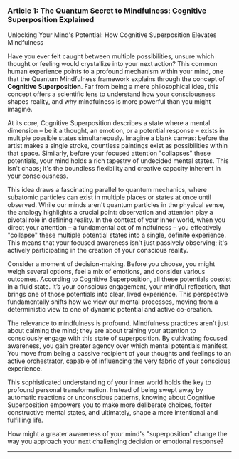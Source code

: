 ### Article 1: The Quantum Secret to Mindfulness: Cognitive Superposition Explained
Unlocking Your Mind's Potential: How Cognitive Superposition Elevates Mindfulness



Have you ever felt caught between multiple possibilities, unsure which thought or feeling would crystallize into your next action? This common human experience points to a profound mechanism within your mind, one that the Quantum Mindfulness framework explains through the concept of **Cognitive Superposition**. Far from being a mere philosophical idea, this concept offers a scientific lens to understand how your consciousness shapes reality, and why mindfulness is more powerful than you might imagine.

At its core, Cognitive Superposition describes a state where a mental dimension – be it a thought, an emotion, or a potential response – exists in multiple possible states simultaneously. Imagine a blank canvas: before the artist makes a single stroke, countless paintings exist as possibilities within that space. Similarly, before your focused attention "collapses" these potentials, your mind holds a rich tapestry of undecided mental states. This isn't chaos; it's the boundless flexibility and creative capacity inherent in your consciousness.

This idea draws a fascinating parallel to quantum mechanics, where subatomic particles can exist in multiple places or states at once until observed. While our minds aren't quantum particles in the physical sense, the analogy highlights a crucial point: observation and attention play a pivotal role in defining reality. In the context of your inner world, when you direct your attention – a fundamental act of mindfulness – you effectively "collapse" these multiple potential states into a single, definite experience. This means that your focused awareness isn't just passively observing; it's actively participating in the creation of your conscious reality.

Consider a moment of decision-making. Before you choose, you might weigh several options, feel a mix of emotions, and consider various outcomes. According to Cognitive Superposition, all these potentials coexist in a fluid state. It’s your conscious engagement, your mindful reflection, that brings one of those potentials into clear, lived experience. This perspective fundamentally shifts how we view our mental processes, moving from a deterministic view to one of dynamic potential and active co-creation.

The relevance to mindfulness is profound. Mindfulness practices aren't just about calming the mind; they are about training your attention to consciously engage with this state of superposition. By cultivating focused awareness, you gain greater agency over which mental potentials manifest. You move from being a passive recipient of your thoughts and feelings to an active orchestrator, capable of influencing the very fabric of your conscious experience.

This sophisticated understanding of your inner world holds the key to profound personal transformation. Instead of being swept away by automatic reactions or unconscious patterns, knowing about Cognitive Superposition empowers you to make more deliberate choices, foster constructive mental states, and ultimately, shape a more intentional and fulfilling life.

How might a greater awareness of your mind's "superposition" change the way you approach your next challenging decision or emotional response?

---